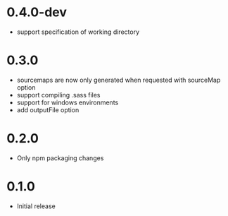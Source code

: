 0.4.0-dev
===
- support specification of working directory

0.3.0
===
- sourcemaps are now only generated when requested with sourceMap option
- support compiling .sass files
- support for windows environments
- add outputFile option

0.2.0
===
- Only npm packaging changes

0.1.0
===
- Initial release

